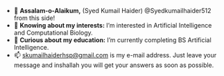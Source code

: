 - 👋 **Assalam-o-Alaikum,** (Syed Kumail Haider) @Syedkumailhaider512 from this side!
- 👀 **Knowing about my interests:** I’m interested in Artificial Intelligence and Computational Biology.
- 🌱 **Curious about my education:** I’m currently completing BS Artificial Intelligence.
- 📫 skumailhaiderhsp@gmail.com is my e-mail address. Just leave your message and inshallah you will get your answers as soon as possible.

<!---
Syedkumailhaider512/Syedkumailhaider512 is a ✨ special ✨ repository because its `README.md` (this file) appears on your GitHub profile.
You can click the Preview link to take a look at your changes.
--->

